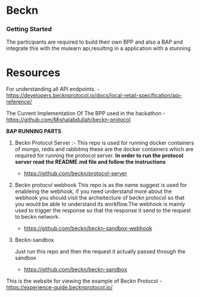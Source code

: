 # Beckn 

### Getting Started

The participants are required to build their own BPP and also a BAP and integrate this with the mulearn api,resulting in a application with a stunning 

# Resources

For understanding all API endpoints.
    - https://developers.becknprotocol.io/docs/local-retail-specification/api-reference/

The Current Implementation Of The BPP used in the hackathon
    - https://github.com/Mishalabdullah/beckn-protocol

**BAP RUNNING PARTS**

1. Beckn Protocol Server :- 
    This repo is used for running docker containers of mongo, redis and rabbitmq these are the docker containers which are required for
    running the protocol server.
    **In order to run the protocol server read the README.md file and follow the instructions**

    - https://github.com/beckn/protocol-server

2. Beckn protocol webhook
   This repo is as the name suggest is used for enableing the webhook, if you need understand more about the webhook you should visit the 
   archeitecture of beckn protocol so that you would be able to understand its workflow.The webhook is mainly used to trigger the response so that 
   the response it send to the request to beckn network.
    
    - https://github.com/beckn/beckn-sandbox-webhook 
3. Beckn-sandbox

    Just run this repo and then the request it actually passed through the sandbox 

    - https://github.com/beckn/beckn-sandbox

This is the website for viewing the example of Beckn Protocol
    - https://experience-guide.becknprotocol.io/

